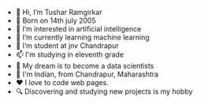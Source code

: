 - 👋 Hi, I’m Tushar Ramgirkar
- 👶 Born on 14th july 2005
- 👀 I’m interested in artificial intelligence
- 🌱 I’m currently learning machine learning
- 💞️ I’m student at jnv Chandrapur
- 📫 I'm studying in eleventh grade
- 📠 My dream is to become a data scientists
- 🏡 I'm Indian, from Chandrapur, Maharashtra
- ❤ I love to code web pages.
- 🔍 Discovering and studying new projects is my hobby

<!---
tushar-ramgirkar/tushar-ramgirkar is a ✨ special ✨ repository because its `README.md` (this file) appears on your GitHub profile.
You can click the Preview link to take a look at your changes.
--->
